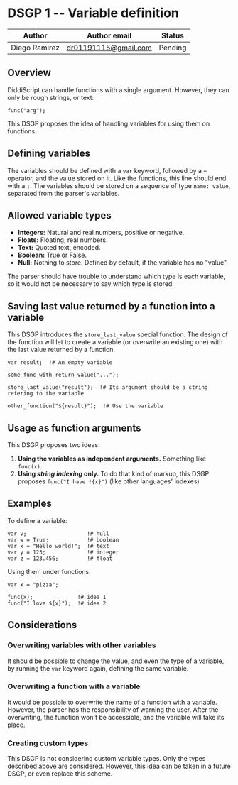 # DSGP 1 -- Variable definition

| Author        | Author email         | Status   |
|---------------|----------------------|----------|
| Diego Ramirez | dr01191115@gmail.com | Pending  |

## Overview

DiddiScript can handle functions with a single argument. However, they can
only be rough strings, or text:

```
func("arg");
```

This DSGP proposes the idea of handling variables for using them on functions.

## Defining variables

The variables should be defined with a `var` keyword, followed by a `=` operator, and
the value stored on it. Like the functions, this line should end with a `;`.
The variables should be stored on a sequence of type `name: value`, separated from the parser's variables.

## Allowed variable types

- **Integers:** Natural and real numbers, positive or negative.
- **Floats:** Floating, real numbers.
- **Text:** Quoted text, encoded.
- **Boolean:** True or False.
- **Null:** Nothing to store. Defined by default, if the variable has no "value".

The parser should have trouble to understand which type is each variable, so it would not
be necessary to say which type is stored.


## Saving last value returned by a function into a variable

This DSGP introduces the `store_last_value` special function. The design of the function will let
to create a variable (or overwrite an existing one) with the last value returned by a function.

```
var result;  !# An empty variable

some_func_with_return_value("...");

store_last_value("result");  !# Its argument should be a string refering to the variable

other_function("${result}");  !# Use the variable
```

## Usage as function arguments

This DSGP proposes two ideas:

1. **Using the variables as independent arguments.** Something like `func(x)`.
2. **Using _string indexing_ only.** To do that kind of markup, this DSGP proposes `func("I have !{x}")` (like other languages' indexes)

## Examples

To define a variable:

```
var v;                   !# null
var w = True;            !# boolean
var x = "Hello world!";  !# text
var y = 123;             !# integer
var z = 123.456;         !# float
```

Using them under functions:

```
var x = "pizza";

func(x);              !# idea 1
func("I love ${x}");  !# idea 2
```

## Considerations

### Overwriting variables with other variables

It should be possible to change the value, and even the type of a variable, by running the
`var` keyword again, defining the same variable.

### Overwriting a function with a variable

It would be possible to overwrite the name of a function with a variable. However, the parser has the
responsibility of warning the user. After the overwriting, the function won't be accessible, and the
variable will take its place.

### Creating custom types

This DSGP is not considering custom variable types. Only the types described above are considered.
However, this idea can be taken in a future DSGP, or even replace this scheme.
